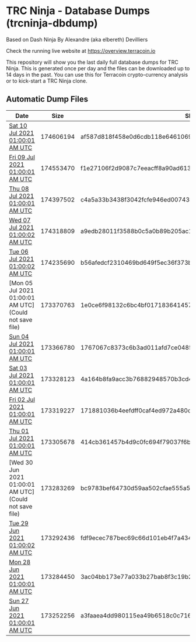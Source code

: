 # TRC Ninja - Database Dumps (trcninja-dbdump)
Based on Dash Ninja By Alexandre (aka elbereth) Devilliers

Check the running live website at https://overview.terracoin.io

This repository will show you the last daily full database dumps for TRC Ninja. This is generated once per day and the files can be downloaded up to 14 days in the past.
You can use this for Terracoin crypto-currency analysis or to kick-start a TRC Ninja clone.


## Automatic Dump Files
| Date | Size | SHA256 |
|--|--|--|
| [Sat 10 Jul 2021 01:00:01 AM UTC](https://transfer.sh/1IbKueN/trcninja-dbdump-20210710010001.tar.bz2) | 174606194 | af587d818f458e0d6cdb118e6461069b23bd63681ac8d45a579192ad00a84002 | 
| [Fri 09 Jul 2021 01:00:01 AM UTC](https://transfer.sh/1sg8xAX/trcninja-dbdump-20210709010001.tar.bz2) | 174553470 | f1e27106f2d9087c7eeacff8a90ad6130f2af1fbd130957164bbdb4eb0b49855 | 
| [Thu 08 Jul 2021 01:00:01 AM UTC](https://transfer.sh/1lBg89x/trcninja-dbdump-20210708010001.tar.bz2) | 174397502 | c4a5a33b3438f3042fcfe946ed00743c34aa068b31607ed72cfb25f483748281 | 
| [Wed 07 Jul 2021 01:00:02 AM UTC](https://transfer.sh/1VapNny/trcninja-dbdump-20210707010001.tar.bz2) | 174318809 | a9edb28011f3588b0c5a0b89b205ac12a58bf90d657e93890ea41e8d4ed2caa7 | 
| [Tue 06 Jul 2021 01:00:02 AM UTC](https://transfer.sh/1HHPAX8/trcninja-dbdump-20210706010002.tar.bz2) | 174235690 | b56afedcf2310469bd649f5ec36f373bb5a41f0b4b4d683c4e5c32aedb508468 | 
| [Mon 05 Jul 2021 01:00:01 AM UTC](Could not save file) | 173370763 | 1e0ce6f98132c6bc4bf0171836414576c0627fde844b3cef523d36d69261d2b2 | 
| [Sun 04 Jul 2021 01:00:01 AM UTC](https://transfer.sh/1xjD3DB/trcninja-dbdump-20210704010001.tar.bz2) | 173366780 | 1767067c8373c6b3ad011afd7ce0485bd091b7ac1598f0a44a3e27605091b7e1 | 
| [Sat 03 Jul 2021 01:00:01 AM UTC](https://transfer.sh/11OL4rV/trcninja-dbdump-20210703010001.tar.bz2) | 173328123 | 4a164b8fa9acc3b76882948570b3cd4809b3802de759de1d8c285d5f640e0705 | 
| [Fri 02 Jul 2021 01:00:01 AM UTC](https://transfer.sh/1RsMKAC/trcninja-dbdump-20210702010001.tar.bz2) | 173319227 | 171881036b4eefdff0caf4ed972a480c6798f0b4d704fa73596649b917cd8ffe | 
| [Thu 01 Jul 2021 01:00:01 AM UTC](https://transfer.sh/1YK2SWJ/trcninja-dbdump-20210701010001.tar.bz2) | 173305678 | 414cb361457b4d9c0fc694f79037f6ba52429f31bc393fe9816713bfe8ef2f98 | 
| [Wed 30 Jun 2021 01:00:01 AM UTC](Could not save file) | 173283269 | bc9783bef64730d59aa502cfae555a54f50767d1e91fd85f649e4394de7d1a14 | 
| [Tue 29 Jun 2021 01:00:02 AM UTC](https://transfer.sh/1QULo9a/trcninja-dbdump-20210629010002.tar.bz2) | 173292436 | fdf9ecec787bec69c66d101eb4f7a434766394488c8707803d662a50d2223d0a | 
| [Mon 28 Jun 2021 01:00:01 AM UTC](https://transfer.sh/1TIKv1E/trcninja-dbdump-20210628010001.tar.bz2) | 173284450 | 3ac04bb173e77a033b27bab8f3c19b2397654d450ad519bbef6bcfaa1fa0e5ab | 
| [Sun 27 Jun 2021 01:00:01 AM UTC](https://transfer.sh/1hCGphr/trcninja-dbdump-20210627010001.tar.bz2) | 173252256 | a3faaea4dd980115ea49b6518c0c71602cda8a565ae5f99539f63719f297b37d | 
